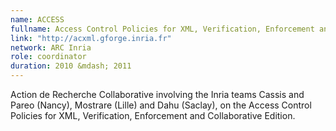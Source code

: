 ```yaml
---
name: ACCESS 
fullname: Access Control Policies for XML, Verification, Enforcement and Collaborative Edition
link: "http://acxml.gforge.inria.fr"
network: ARC Inria
role: coordinator
duration: 2010 &mdash; 2011
---
```


Action de Recherche Collaborative involving the Inria teams Cassis and Pareo (Nancy), Mostrare (Lille) and Dahu (Saclay), on the Access Control Policies for XML, Verification, Enforcement and Collaborative Edition.

